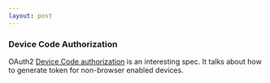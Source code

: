 ```yaml
---
layout: post
---
```


### Device Code Authorization

OAuth2 [Device Code authorization](https://www.rfc-editor.org/rfc/rfc8628#section-3.4) is an interesting spec. It talks about how to generate token for non-browser enabled devices.
